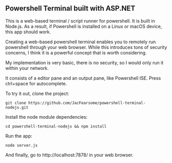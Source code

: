 ## Powershell Terminal built with ASP.NET
This is a web-based terminal / script runner for powershell.  It is built in Node.js. As a result, if Powershell is installed on a Linux or macOS device, this app should work.

Creating a web-based powershell terminal enables you to remotely run powershell through your web browser.  While this introduces tons of security concerns, I think it is a powerful concept that is worth considering.

My implementation is very basic, there is no security, so I would only run it within your network.

It consists of a editor pane and an output pane, like Powershell ISE.  Press ctrl+space for autocomplete.

To try it out, clone the project:

`git clone https://github.com/JacFearsome/powershell-terminal-nodejs.git`

Install the node module dependencies:
	
`cd powershell-terminal-nodejs && npm install`

Run the app:

`node server.js`

And finally, go to http://localhost:7878/ in your web browser.